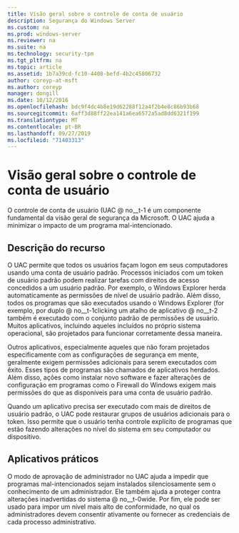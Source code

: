 ```yaml
---
title: Visão geral sobre o controle de conta de usuário
description: Segurança do Windows Server
ms.custom: na
ms.prod: windows-server
ms.reviewer: na
ms.suite: na
ms.technology: security-tpm
ms.tgt_pltfrm: na
ms.topic: article
ms.assetid: 1b7a39cd-fc10-4408-befd-4b2c45806732
author: coreyp-at-msft
ms.author: coreyp
manager: dongill
ms.date: 10/12/2016
ms.openlocfilehash: bdc9f4dc4b8e19d62288f12a4f2b4e8c86b93b68
ms.sourcegitcommit: 6aff3d88ff22ea141a6ea6572a5ad8dd6321f199
ms.translationtype: MT
ms.contentlocale: pt-BR
ms.lasthandoff: 09/27/2019
ms.locfileid: "71403313"
---
```

# <a name="user-account-control-overview"></a>Visão geral sobre o controle de conta de usuário
O controle de conta de usuário \(UAC @ no__t-1 é um componente fundamental da visão geral de segurança da Microsoft.  O UAC ajuda a minimizar o impacto de um programa mal-intencionado.

## <a name="BKMK_OVER"></a>Descrição do recurso
O UAC permite que todos os usuários façam logon em seus computadores usando uma conta de usuário padrão. Processos iniciados com um token de usuário padrão podem realizar tarefas com direitos de acesso concedidos a um usuário padrão. Por exemplo, o Windows Explorer herda automaticamente as permissões de nível de usuário padrão. Além disso, todos os programas que são executados usando o Windows Explorer \(for exemplo, por duplo @ no__t-1clicking um atalho de aplicativo @ no__t-2 também é executado com o conjunto padrão de permissões de usuário. Muitos aplicativos, incluindo aqueles incluídos no próprio sistema operacional, são projetados para funcionar corretamente dessa maneira.

Outros aplicativos, especialmente aqueles que não foram projetados especificamente com as configurações de segurança em mente, geralmente exigem permissões adicionais para serem executados com êxito. Esses tipos de programas são chamados de aplicativos herdados. Além disso, ações como instalar novo software e fazer alterações de configuração em programas como o Firewall do Windows exigem mais permissões do que as disponíveis para uma conta de usuário padrão.

Quando um aplicativo precisa ser executado com mais de direitos de usuário padrão, o UAC pode restaurar grupos de usuários adicionais para o token. Isso permite que o usuário tenha controle explícito de programas que estão fazendo alterações no nível do sistema em seu computador ou dispositivo.

## <a name="BKMK_APP"></a>Aplicativos práticos
O modo de aprovação de administrador no UAC ajuda a impedir que programas mal-intencionados sejam instalados silenciosamente sem o conhecimento de um administrador. Ele também ajuda a proteger contra alterações inadvertidas do sistema @ no__t-0wide. Por fim, ele pode ser usado para impor um nível mais alto de conformidade, no qual os administradores devem consentir ativamente ou fornecer as credenciais de cada processo administrativo.



